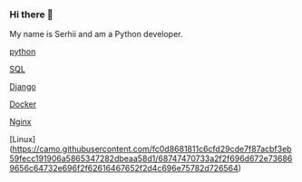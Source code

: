 ### Hi there 👋
My name is Serhii and am a Python developer.

[python](https://camo.githubusercontent.com/15c7228a1485ff88ae566579e910b0f6b3b425296d003e9ffa2755b121264c47/68747470733a2f2f696d672e736869656c64732e696f2f62616467652f505954484f4e2d626c7565)

[SQL](https://camo.githubusercontent.com/11107057e5097572d33f0464f697a5e64b7fa1297bfb50d460a67b287d9b6563/68747470733a2f2f696d672e736869656c64732e696f2f62616467652f53514c2d626c7565)

[Django](https://camo.githubusercontent.com/874468677789837533557cccb969d71483de48f4cbc938f62cab1fd066e70e3a/68747470733a2f2f696d672e736869656c64732e696f2f62616467652f446a616e676f2d677265656e)

[Docker](https://camo.githubusercontent.com/ea09d29428d8534fe7fb2814bf4535cadea128995ed99cad32e4848de95311d8/68747470733a2f2f696d672e736869656c64732e696f2f62616467652f2d446f636b65722d726564)

[Nginx](https://camo.githubusercontent.com/bd90ead0da16271dfcfaa91efa86054eaf3c0369d69262b40263bb48d73d8688/68747470733a2f2f696d672e736869656c64732e696f2f62616467652f2d4e67696e782d726564)

[Linux]
(https://camo.githubusercontent.com/fc0d8681811c6cfd29cde7f87acbf3eb59fecc191906a5865347282dbeaa58d1/68747470733a2f2f696d672e736869656c64732e696f2f62616467652f2d4c696e75782d726564)


<!--
**yan-gabala/yan-gabala** is a ✨ _special_ ✨ repository because its `README.md` (this file) appears on your GitHub profile.

Here are some ideas to get you started:

- 🔭 I’m currently working on ...
- 🌱 I’m currently learning ...
- 👯 I’m looking to collaborate on ...
- 🤔 I’m looking for help with ...
- 💬 Ask me about ...
- 📫 How to reach me: ...
- 😄 Pronouns: ...
- ⚡ Fun fact: ...
-->
